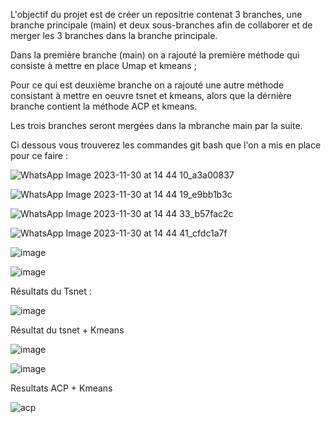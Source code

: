 L'objectif du projet est de créer un repositrie contenat 3 branches, une branche principale (main) et deux sous-branches afin de collaborer et de merger les 3 branches dans la branche principale.

Dans la première branche (main) on a rajouté la première méthode qui consiste à mettre en place Umap et kmeans  ; 

Pour ce qui est deuxième branche on a rajouté une autre méthode consistant à mettre en oeuvre tsnet et kmeans, alors que la dérnière branche contient la méthode ACP et kmeans.

Les trois branches seront mergées dans la mbranche main par la suite.


 Ci dessous vous trouverez les commandes git bash que l'on a mis en place pour ce faire : 


![WhatsApp Image 2023-11-30 at 14 44 10_a3a00837](https://github.com/MansourBarny/main/assets/101475744/47e2d5e5-0a53-4be0-9467-4573e08a23e9)



![WhatsApp Image 2023-11-30 at 14 44 19_e9bb1b3c](https://github.com/MansourBarny/main/assets/101475744/e2b2b3a8-ac2e-4909-935f-32da9f665c32)


![WhatsApp Image 2023-11-30 at 14 44 33_b57fac2c](https://github.com/MansourBarny/main/assets/101475744/0bc954a3-c352-43b2-8116-ed61761bfa6b)


![WhatsApp Image 2023-11-30 at 14 44 41_cfdc1a7f](https://github.com/MansourBarny/main/assets/101475744/8bb82a81-1d8f-4f5b-a5e7-0a9c1ac12472)


![image](https://github.com/MansourBarny/main/assets/101475744/fe915b33-7e77-4a34-b344-ef4b7f63c1ca)

 


![image](https://github.com/MansourBarny/main/assets/101475744/2a4b09bd-b1e4-4de6-b576-b6331bf016dc)





















Résultats du Tsnet :

![image](https://github.com/MansourBarny/main/assets/103676286/e845acc9-dbd9-41a5-986d-057e7cebb795)

Résultat du tsnet + Kmeans

![image](https://github.com/MansourBarny/main/assets/103676286/b9109a25-edb5-49e1-9645-a1c6b0b75378)

![image](https://github.com/MansourBarny/main/assets/103676286/72c36c7d-f94c-437b-a9cc-328611d1745a)

Resultats ACP + Kmeans

![acp](https://github.com/MansourBarny/main/assets/103676286/3632b0ad-563c-4b26-8a9a-793baacc758c)

